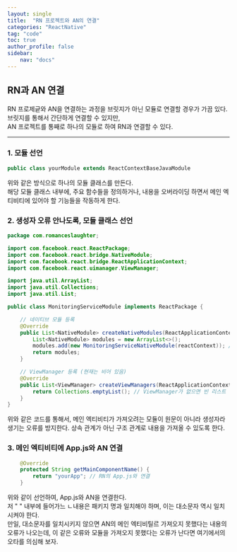 ```yaml
---
layout: single
title:  "RN 프로젝트와 AN의 연결"
categories: "ReactNative"
tag: "code"
toc: true
author_profile: false
sidebar:
    nav: "docs"
---
```


## RN과 AN 연결

RN 프로제긑와 AN을 연결하는 과정을 브릿지가 아닌 모듈로 연결할 경우가 가끔 있다.  
브릿지를 통해서 간단하게 연결할 수 있지만,  
AN 프로젝트를 통째로 하나의 모듈로 하여 RN과 연결할 수 있다.  

---

### 1. 모듈 선언
```java
public class yourModule extends ReactContextBaseJavaModule
```

위와 같은 방식으로 하나의 모듈 클래스를 만든다.  
해당 모듈 클래스 내부에, 주요 함수들을 정의하거나, 내용을 오버라이딩 하면서 메인 엑티비티에 있어야 할 기능들을 작동하게 한다.  

### 2. 생성자 오류 안나도록, 모듈 클래스 선언

```java
package com.romanceslaughter;

import com.facebook.react.ReactPackage;
import com.facebook.react.bridge.NativeModule;
import com.facebook.react.bridge.ReactApplicationContext;
import com.facebook.react.uimanager.ViewManager;

import java.util.ArrayList;
import java.util.Collections;
import java.util.List;

public class MonitoringServiceModule implements ReactPackage {

    // 네이티브 모듈 등록
    @Override
    public List<NativeModule> createNativeModules(ReactApplicationContext reactContext) {
        List<NativeModule> modules = new ArrayList<>();
        modules.add(new MonitoringServiceNativeModule(reactContext)); // NativeModule 추가
        return modules;
    }

    // ViewManager 등록 (현재는 비어 있음)
    @Override
    public List<ViewManager> createViewManagers(ReactApplicationContext reactContext) {
        return Collections.emptyList(); // ViewManager가 없으면 빈 리스트 반환
    }
}
```

위와 같은 코드를 통해서, 메인 엑티비티가 가져오려는 모듈이 원문이 아니라 생성자라 생기는 오류를 방지한다.
상속 관계가 아닌 구조 관계로 내용을 가져올 수 있도록 한다.

### 3. 메인 엑티비티에 App.js와 AN 연결
```java
    @Override
    protected String getMainComponentName() {
        return "yourApp"; // RN의 App.js와 연결
    }
```
위와 같이 선언하여, App.js와 AN을 연결한다.  
저 "  " 내부에 들어가느 ㄴ내용은 패키지 명과 일치해야 하며, 이는 대소문자 역시 일치시켜야 한다.  
만일, 대소문자를 일치시키지 않으면 AN의 메인 엑티비틸르 가져오지 못했다는 내용의 오류가 나오는데, 이 같은 오류와 모듈을 가져오지 못했다는 오류가 난다면 여기에서의 오타를 의심해 보자.  